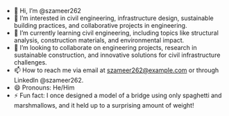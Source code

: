 - 👋 Hi, I’m @szameer262
- 👀 I’m interested in civil engineering, infrastructure design, sustainable building practices, and collaborative projects in engineering.
- 🌱 I’m currently learning civil engineering, including topics like structural analysis, construction materials, and environmental impact.
- 💞️ I’m looking to collaborate on engineering projects, research in sustainable construction, and innovative solutions for civil infrastructure challenges.
- 📫 How to reach me via email at szameer262@example.com or through LinkedIn @szameer262.
- 😄 Pronouns:  He/Him
- ⚡ Fun fact:  I once designed a model of a bridge using only spaghetti and marshmallows, and it held up to a surprising amount of weight!

<!---
szameer262/szameer262 is a ✨ special ✨ repository because its `README.md` (this file) appears on your GitHub profile.
You can click the Preview link to take a look at your changes.
--->
